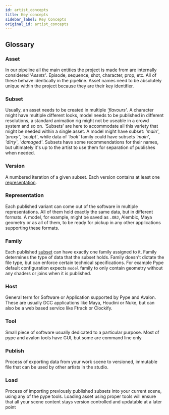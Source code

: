 ```yaml
---
id: artist_concepts
title: Key concepts
sidebar_label: Key Concepts
original_id: artist_concepts
---
```


## Glossary

### Asset

In our pipeline all the main entities the project is made from are internally considered *'Assets'*. Episode, sequence, shot, character, prop, etc. All of these behave identically in the pipeline. Asset names need to be absolutely unique within the project because they are their key identifier.

### Subset

Usually, an asset needs to be created in multiple *'flavours'*. A character might have multiple different looks, model needs to be published in different resolutions, a standard animation rig might not be useable in a crowd system and so on. 'Subsets' are here to accommodate all this variety that might be needed within a single asset. A model might have subset: *'main'*, *'proxy'*, *'sculpt'*, while data of *'look'* family could have subsets *'main'*, *'dirty'*, *'damaged'*. Subsets have some recommendations for their names, but ultimately it's up to the artist to use them for separation of publishes when needed.

### Version

A numbered iteration of a given subset. Each version contains at least one [representation][daa74ebf].

  [daa74ebf]: #representation "representation"

### Representation

Each published variant can come out of the software in multiple representations. All of them hold exactly the same data, but in different formats. A model, for example, might be saved as `.OBJ`, Alembic, Maya geometry or as all of them, to be ready for pickup in any other applications supporting these formats.

### Family

Each published [subset][3b89d8e0] can have exactly one family assigned to it. Family determines the type of data that the subset holds. Family doesn't dictate the file type, but can enforce certain technical specifications. For example Pype default configuration expects `model` family to only contain geometry without any shaders or joins when it is published.


  [3b89d8e0]: #subset "subset"



### Host

General term for Software or Application supported by Pype and Avalon. These are usually DCC applications like Maya, Houdini or Nuke, but can also be a web based service like Ftrack or Clockify.


### Tool

Small piece of software usually dedicated to a particular purpose. Most of pype and avalon tools have GUI, but some are command line only


### Publish

Process of exporting data from your work scene to versioned, immutable file that can be used by other artists in the studio.

### Load

Process of importing previously published subsets into your current scene, using any of the pype tools.
Loading asset using proper tools will ensure that all your scene content stays version controlled and updatable at a later point
